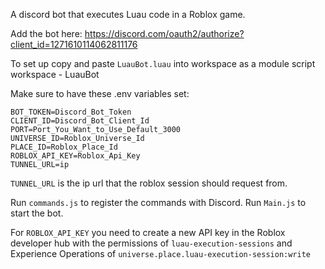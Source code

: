 A discord bot that executes Luau code in a Roblox game.

Add the bot here:  https://discord.com/oauth2/authorize?client_id=1271610114062811176

To set up copy and paste `LuauBot.luau` into workspace as a module script
workspace
    - LuauBot

Make sure to have these .env variables set:

```
BOT_TOKEN=Discord_Bot_Token
CLIENT_ID=Discord_Bot_Client_Id
PORT=Port_You_Want_to_Use_Default_3000
UNIVERSE_ID=Roblox_Universe_Id
PLACE_ID=Roblox_Place_Id
ROBLOX_API_KEY=Roblox_Api_Key
TUNNEL_URL=ip
```
`TUNNEL_URL` is the ip url that the roblox session should request from.

Run `commands.js` to register the commands with Discord.
Run `Main.js` to start the bot.

For `ROBLOX_API_KEY` you need to create a new API key in the Roblox developer hub with the permissions of `luau-execution-sessions` and Experience Operations of `universe.place.luau-execution-session:write`
